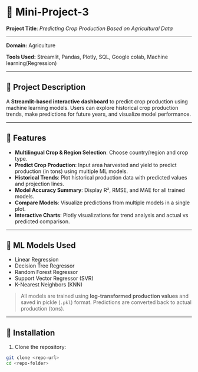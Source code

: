 # 🌾 Mini-Project-3
**Project Title**: *Predicting Crop Production Based on Agricultural Data*

---

**Domain:** Agriculture

**Tools Used:** Streamlit, Pandas, Plotly, SQL, Google colab, Machine learning(Regression)

---
## 🚀 Project Description

A **Streamlit-based interactive dashboard** to predict crop production using machine learning models. Users can explore historical crop production trends, make predictions for future years, and visualize model performance.

---

## 🔹 Features

- **Multilingual Crop & Region Selection**: Choose country/region and crop type.
- **Predict Crop Production**: Input area harvested and yield to predict production (in tons) using multiple ML models.
- **Historical Trends**: Plot historical production data with predicted values and projection lines.
- **Model Accuracy Summary**: Display R², RMSE, and MAE for all trained models.
- **Compare Models**: Visualize predictions from multiple models in a single plot.
- **Interactive Charts**: Plotly visualizations for trend analysis and actual vs predicted comparison.

---

## 🔹 ML Models Used

- Linear Regression
- Decision Tree Regressor
- Random Forest Regressor
- Support Vector Regressor (SVR)
- K-Nearest Neighbors (KNN)

> All models are trained using **log-transformed production values** and saved in pickle (`.pkl`) format. Predictions are converted back to actual production (tons).

---

## 🔹 Installation

1. Clone the repository:

```bash
git clone <repo-url>
cd <repo-folder>
